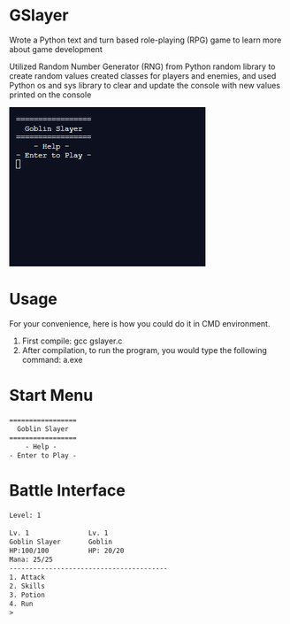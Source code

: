 # GSlayer
Wrote a Python text and turn based role-playing (RPG) game to learn more about game development  
  
Utilized Random Number Generator (RNG) from Python random library to create random values created classes for players and enemies, and used Python os and sys library to clear and update the console with new values printed on the console  
  
![](gslayer.gif)
# Usage
For your convenience, here is how you could do it in CMD environment.

1. First compile: gcc gslayer.c
2. After compilation, to run the program, you would type the following command: a.exe

# Start Menu
~~~
=================
  Goblin Slayer  
=================
    - Help -     
- Enter to Play -
~~~

# Battle Interface
~~~
Level: 1

Lv. 1               Lv. 1
Goblin Slayer       Goblin              
HP:100/100          HP: 20/20 
Mana: 25/25
----------------------------------------
1. Attack
2. Skills
3. Potion
4. Run
> 
~~~


